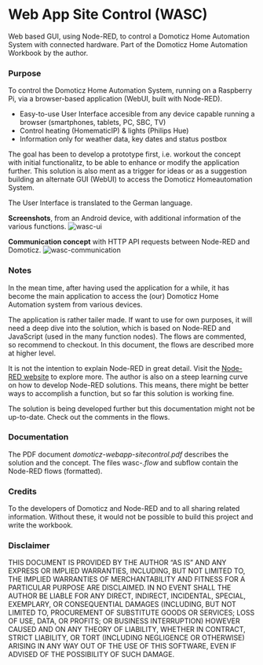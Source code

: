 # Web App Site Control (WASC)
Web based GUI, using Node-RED, to control a Domoticz Home Automation System with connected hardware.
Part of the Domoticz Home Automation Workbook by the author.

### Purpose
To control the Domoticz Home Automation System, running on a Raspberry Pi, via a browser-based application (WebUI, built with Node-RED).

* Easy-to-use User Interface accesible from any device capable running a browser (smartphones, tablets, PC, SBC, TV)
* Control heating (HomematicIP) & lights (Philips Hue)
* Information only for weather data, key dates and status postbox

The goal has been to develop a prototype first, i.e. workout the concept with initial functionalitz, to be able to enhance or modify the application further.
This solution is also ment as a trigger for ideas or as a suggestion building an alternate GUI (WebUI) to access the Domoticz Homeautomation System.

The User Interface is translated to the German language.

**Screenshots**, from an Android device, with additional information of the various functions. 
![wasc-ui](https://user-images.githubusercontent.com/47274144/72217110-576ed000-352a-11ea-9857-3a41667dd50f.png)

**Communication concept** with HTTP API requests between Node-RED and Domoticz.
![wasc-communication](https://user-images.githubusercontent.com/47274144/72217109-550c7600-352a-11ea-91f2-f87c98e709cf.png)

### Notes
In the mean time, after having used the application for a while, it has become the main application to access the (our) Domoticz Home Automation system from various devices.

The application is rather tailer made.
If want to use for own purposes, it will need a deep dive into the solution, which is based on Node-RED and JavaScript (used in the many function nodes).
The flows are commented, so recommend to checkout.
In this document, the flows are described more at higher level.

It is not the intention to explain Node-RED in great detail.
Visit the [Node-RED website](https://nodered.org/) to explore more.
The author is also on a steep learning curve on how to develop Node-RED solutions.
This means, there might be better ways to accomplish a function, but so far this solution is working fine.

The solution is being developed further but this documentation might not be up-to-date. Check out the comments in the flows.

### Documentation
The PDF document *domoticz-webapp-sitecontrol.pdf* describes the solution and the concept.
The files wasc-*.flow* and subflow contain the Node-RED flows (formatted).

### Credits
To the developers of Domoticz and Node-RED and to all sharing related information.
Without these, it would not be possible to build this project and write the workbook.

### Disclaimer
THIS DOCUMENT IS PROVIDED BY THE AUTHOR “AS IS” AND ANY EXPRESS OR IMPLIED WARRANTIES, INCLUDING, BUT NOT LIMITED TO, THE IMPLIED WARRANTIES OF MERCHANTABILITY AND FITNESS FOR A PARTICULAR PURPOSE ARE DISCLAIMED. IN NO EVENT SHALL THE AUTHOR BE LIABLE FOR ANY DIRECT, INDIRECT, INCIDENTAL, SPECIAL, EXEMPLARY, OR CONSEQUENTIAL DAMAGES (INCLUDING, BUT NOT LIMITED TO, PROCUREMENT OF SUBSTITUTE GOODS OR SERVICES; LOSS OF USE, DATA, OR PROFITS; OR BUSINESS INTERRUPTION) HOWEVER CAUSED AND ON ANY THEORY OF LIABILITY, WHETHER IN CONTRACT, STRICT LIABILITY, OR TORT (INCLUDING NEGLIGENCE OR OTHERWISE) ARISING IN ANY WAY OUT OF THE USE OF THIS SOFTWARE, EVEN IF ADVISED OF THE POSSIBILITY OF SUCH DAMAGE.
